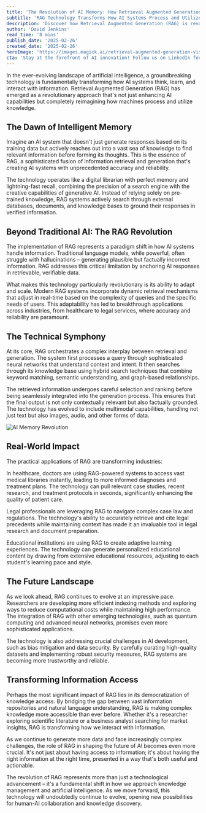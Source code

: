 ```yaml
---
title: 'The Revolution of AI Memory: How Retrieval Augmented Generation is Reshaping Digital Intelligence'
subtitle: 'RAG Technology Transforms How AI Systems Process and Utilize Knowledge'
description: 'Discover how Retrieval Augmented Generation (RAG) is revolutionizing artificial intelligence by combining intelligent information retrieval with generative capabilities. This groundbreaking technology is transforming industries, from healthcare to education, by providing AI systems with unprecedented accuracy and reliability in knowledge processing and utilization.'
author: 'David Jenkins'
read_time: '8 mins'
publish_date: '2025-02-26'
created_date: '2025-02-26'
heroImage: 'https://images.magick.ai/retrieval-augmented-generation-visual.png'
cta: 'Stay at the forefront of AI innovation! Follow us on LinkedIn for more insights into groundbreaking technologies like RAG and their impact on the future of digital intelligence.'
---
```


In the ever-evolving landscape of artificial intelligence, a groundbreaking technology is fundamentally transforming how AI systems think, learn, and interact with information. Retrieval Augmented Generation (RAG) has emerged as a revolutionary approach that's not just enhancing AI capabilities but completely reimagining how machines process and utilize knowledge.

## The Dawn of Intelligent Memory

Imagine an AI system that doesn't just generate responses based on its training data but actively reaches out into a vast sea of knowledge to find relevant information before forming its thoughts. This is the essence of RAG, a sophisticated fusion of information retrieval and generation that's creating AI systems with unprecedented accuracy and reliability.

The technology operates like a digital librarian with perfect memory and lightning-fast recall, combining the precision of a search engine with the creative capabilities of generative AI. Instead of relying solely on pre-trained knowledge, RAG systems actively search through external databases, documents, and knowledge bases to ground their responses in verified information.

## Beyond Traditional AI: The RAG Revolution

The implementation of RAG represents a paradigm shift in how AI systems handle information. Traditional language models, while powerful, often struggle with hallucinations – generating plausible but factually incorrect information. RAG addresses this critical limitation by anchoring AI responses in retrievable, verifiable data.

What makes this technology particularly revolutionary is its ability to adapt and scale. Modern RAG systems incorporate dynamic retrieval mechanisms that adjust in real-time based on the complexity of queries and the specific needs of users. This adaptability has led to breakthrough applications across industries, from healthcare to legal services, where accuracy and reliability are paramount.

## The Technical Symphony

At its core, RAG orchestrates a complex interplay between retrieval and generation. The system first processes a query through sophisticated neural networks that understand context and intent. It then searches through its knowledge base using hybrid search techniques that combine keyword matching, semantic understanding, and graph-based relationships.

The retrieved information undergoes careful selection and ranking before being seamlessly integrated into the generation process. This ensures that the final output is not only contextually relevant but also factually grounded. The technology has evolved to include multimodal capabilities, handling not just text but also images, audio, and other forms of data.

![AI Memory Revolution](https://i.magick.ai/PIXE/1738406181100_magick_img.webp)

## Real-World Impact

The practical applications of RAG are transforming industries:

In healthcare, doctors are using RAG-powered systems to access vast medical libraries instantly, leading to more informed diagnoses and treatment plans. The technology can pull relevant case studies, recent research, and treatment protocols in seconds, significantly enhancing the quality of patient care.

Legal professionals are leveraging RAG to navigate complex case law and regulations. The technology's ability to accurately retrieve and cite legal precedents while maintaining context has made it an invaluable tool in legal research and document preparation.

Educational institutions are using RAG to create adaptive learning experiences. The technology can generate personalized educational content by drawing from extensive educational resources, adjusting to each student's learning pace and style.

## The Future Landscape

As we look ahead, RAG continues to evolve at an impressive pace. Researchers are developing more efficient indexing methods and exploring ways to reduce computational costs while maintaining high performance. The integration of RAG with other emerging technologies, such as quantum computing and advanced neural networks, promises even more sophisticated applications.

The technology is also addressing crucial challenges in AI development, such as bias mitigation and data security. By carefully curating high-quality datasets and implementing robust security measures, RAG systems are becoming more trustworthy and reliable.

## Transforming Information Access

Perhaps the most significant impact of RAG lies in its democratization of knowledge access. By bridging the gap between vast information repositories and natural language understanding, RAG is making complex knowledge more accessible than ever before. Whether it's a researcher exploring scientific literature or a business analyst searching for market insights, RAG is transforming how we interact with information.

As we continue to generate more data and face increasingly complex challenges, the role of RAG in shaping the future of AI becomes even more crucial. It's not just about having access to information; it's about having the right information at the right time, presented in a way that's both useful and actionable.

The revolution of RAG represents more than just a technological advancement – it's a fundamental shift in how we approach knowledge management and artificial intelligence. As we move forward, this technology will undoubtedly continue to evolve, opening new possibilities for human-AI collaboration and knowledge discovery.